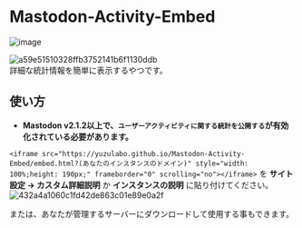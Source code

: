# Mastodon-Activity-Embed
![image](https://user-images.githubusercontent.com/14953122/38094048-af133b7e-33a7-11e8-8e26-ce8003ecb1ed.png)

![a59e51510328ffb3752141b6f1130ddb](https://user-images.githubusercontent.com/14953122/35373826-a17a5a60-01e3-11e8-87ba-d594756b1002.png)   
詳細な統計情報を簡単に表示するやつです。

## 使い方
- **Mastodon v2.1.2以上で、`ユーザーアクティビティに関する統計を公開する`が有効化されている必要があります。**

`<iframe src="https://yuzulabo.github.io/Mastodon-Activity-Embed/embed.html?(あなたのインスタンスのドメイン)" style="width: 100%;height: 190px;" frameborder="0" scrolling="no"></iframe>` を **サイト設定 → カスタム詳細説明** か **インスタンスの説明** に貼り付けてください。   
![432a4a1060c1fd42de863c01e89e0a2f](https://user-images.githubusercontent.com/14953122/35374007-69183614-01e4-11e8-8bad-3c91d88d7364.png)

または、あなたが管理するサーバーにダウンロードして使用する事もできます。
